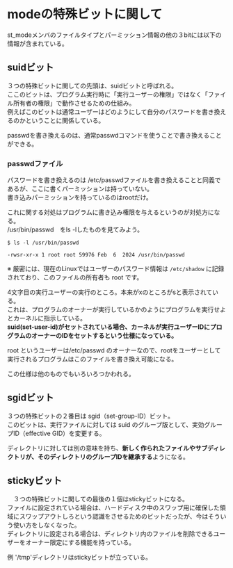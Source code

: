 # modeの特殊ビットに関して  
st_modeメンバのファイルタイプとパーミッション情報の他の３bitには以下の情報が含まれている。  
  
## suidビット  
 ３つの特殊ビットに関しての先頭は、suidビットと呼ばれる。  
ここのビットは、プログラム実行時に「実行ユーザーの権限」ではなく「ファイル所有者の権限」で動作させるための仕組み。   
 例えばこのビットは通常ユーザーはどのようにして自分のパスワードを書き換えるのかということに関係している。  
  
passwdを書き換えるのは、通常passwdコマンドを使うことで書き換えることができる。  
  
### passwdファイル  
パスワードを書き換えるのは /etc/passwdファイルを書き換えることと同義であるが、ここに書くパーミッションは持っていない。  
書き込みパーミッションを持っているのはrootだけ。  
  
これに関する対処はプログラムに書き込み権限を与えるというのが対処方になる。  
/usr/bin/passwd　をls -lしたものを見てみよう。  
  
```  
$ ls -l /usr/bin/passwd   
  
-rwsr-xr-x 1 root root 59976 Feb  6  2024 /usr/bin/passwd  
```  
  
※ 厳密には、現在のLinuxではユーザーのパスワード情報は `/etc/shadow` に記録されており、このファイルの所有者も root です。  
  
  
4文字目の実行ユーザーの実行のところ。本来がxのところがsと表示されている。  
これは、プログラムのオーナーが実行しているかのようにプログラムを実行せよとカーネルに指示している。  
**suid(set-user-id)がセットされている場合、カーネルが実行ユーザーIDにプログラムのオーナーのIDをセットするという仕様になっている。**  
  
  
  
root というユーザーは/etc/passwd のオーナーなので、rootをユーザーとして実行されるプログラムはこのファイルを書き換え可能になる。  
  
この仕様は他のものでもいろいろつかわれる。  
  
## sgidビット  
３つの特殊ビットの２番目は sgid（set-group-ID）ビット。  
このビットは、実行ファイルに対しては suid のグループ版として、実効グループID（effective GID）を変更する。  
  
ディレクトリに対しては別の意味を持ち、**新しく作られたファイルやサブディレクトリが、そのディレクトリのグループIDを継承する**ようになる。  
  
## stickyビット  
　３つの特殊ビットに関しての最後の１個はstickyビットになる。  
ファイルに設定されている場合は、ハードディスク中のスワップ用に確保した領域にスワップアウトしろという認識をさせるためのビットだったが、今はそういう使い方をしなくなった。  
ディレクトリに設定される場合は、ディレクトリ内のファイルを削除できるユーザーをオーナー限定にする機能を持っている。  
  
例 '/tmp'ディレクトリはstickyビットが立っている。  
  
  
  
  
  

